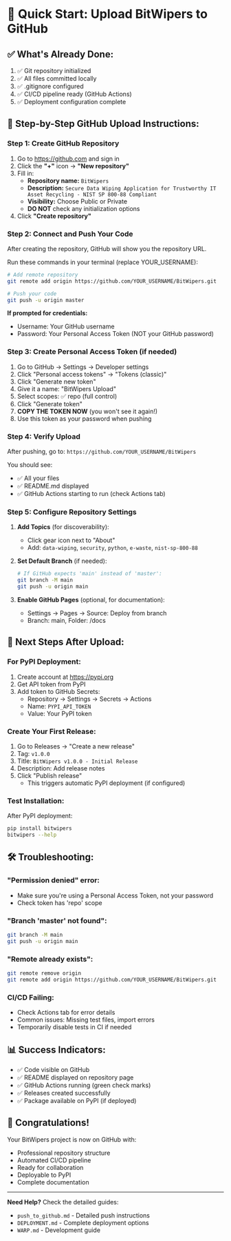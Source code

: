 # 🚀 Quick Start: Upload BitWipers to GitHub

## ✅ What's Already Done:
1. ✅ Git repository initialized
2. ✅ All files committed locally
3. ✅ .gitignore configured
4. ✅ CI/CD pipeline ready (GitHub Actions)
5. ✅ Deployment configuration complete

## 📝 Step-by-Step GitHub Upload Instructions:

### Step 1: Create GitHub Repository
1. Go to https://github.com and sign in
2. Click the **"+"** icon → **"New repository"**
3. Fill in:
   - **Repository name:** `BitWipers`
   - **Description:** `Secure Data Wiping Application for Trustworthy IT Asset Recycling - NIST SP 800-88 Compliant`
   - **Visibility:** Choose Public or Private
   - **DO NOT** check any initialization options
4. Click **"Create repository"**

### Step 2: Connect and Push Your Code
After creating the repository, GitHub will show you the repository URL. 

Run these commands in your terminal (replace YOUR_USERNAME):

```bash
# Add remote repository
git remote add origin https://github.com/YOUR_USERNAME/BitWipers.git

# Push your code
git push -u origin master
```

**If prompted for credentials:**
- Username: Your GitHub username
- Password: Your Personal Access Token (NOT your GitHub password)

### Step 3: Create Personal Access Token (if needed)
1. Go to GitHub → Settings → Developer settings
2. Click "Personal access tokens" → "Tokens (classic)"
3. Click "Generate new token"
4. Give it a name: "BitWipers Upload"
5. Select scopes: ✅ repo (full control)
6. Click "Generate token"
7. **COPY THE TOKEN NOW** (you won't see it again!)
8. Use this token as your password when pushing

### Step 4: Verify Upload
After pushing, go to: `https://github.com/YOUR_USERNAME/BitWipers`

You should see:
- ✅ All your files
- ✅ README.md displayed
- ✅ GitHub Actions starting to run (check Actions tab)

### Step 5: Configure Repository Settings
1. **Add Topics** (for discoverability):
   - Click gear icon next to "About"
   - Add: `data-wiping`, `security`, `python`, `e-waste`, `nist-sp-800-88`

2. **Set Default Branch** (if needed):
   ```bash
   # If GitHub expects 'main' instead of 'master':
   git branch -M main
   git push -u origin main
   ```

3. **Enable GitHub Pages** (optional, for documentation):
   - Settings → Pages → Source: Deploy from branch
   - Branch: main, Folder: /docs

## 🎯 Next Steps After Upload:

### For PyPI Deployment:
1. Create account at https://pypi.org
2. Get API token from PyPI
3. Add token to GitHub Secrets:
   - Repository → Settings → Secrets → Actions
   - Name: `PYPI_API_TOKEN`
   - Value: Your PyPI token

### Create Your First Release:
1. Go to Releases → "Create a new release"
2. Tag: `v1.0.0`
3. Title: `BitWipers v1.0.0 - Initial Release`
4. Description: Add release notes
5. Click "Publish release"
   - This triggers automatic PyPI deployment (if configured)

### Test Installation:
After PyPI deployment:
```bash
pip install bitwipers
bitwipers --help
```

## 🛠️ Troubleshooting:

### "Permission denied" error:
- Make sure you're using a Personal Access Token, not your password
- Check token has 'repo' scope

### "Branch 'master' not found":
```bash
git branch -M main
git push -u origin main
```

### "Remote already exists":
```bash
git remote remove origin
git remote add origin https://github.com/YOUR_USERNAME/BitWipers.git
```

### CI/CD Failing:
- Check Actions tab for error details
- Common issues: Missing test files, import errors
- Temporarily disable tests in CI if needed

## 📊 Success Indicators:
- ✅ Code visible on GitHub
- ✅ README displayed on repository page
- ✅ GitHub Actions running (green check marks)
- ✅ Releases created successfully
- ✅ Package available on PyPI (if deployed)

## 🎉 Congratulations!
Your BitWipers project is now on GitHub with:
- Professional repository structure
- Automated CI/CD pipeline
- Ready for collaboration
- Deployable to PyPI
- Complete documentation

---

**Need Help?** Check the detailed guides:
- `push_to_github.md` - Detailed push instructions
- `DEPLOYMENT.md` - Complete deployment options
- `WARP.md` - Development guide
